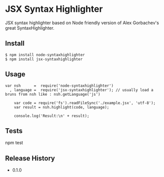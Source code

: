 JSX Syntax Highlighter
=========
JSX syntax highlighter based on Node friendly version of Alex Gorbachev's great SyntaxHighlighter.
## Install
	$ npm install node-syntaxhighlighter
	$ npm install jsx-syntaxhighlighter

## Usage

	var nsh      =  require('node-syntaxhighlighter')
      , language =  require('jsx-syntaxhighlighter'); // usually load a bruns from nsh like : nsh.getLanguage('js')

        var code = require('fs').readFileSync('./example.jsx', 'utf-8');
        var result = nsh.highlight(code, language);

        console.log('Result:\n' + result);
## Tests

  npm test
  
## Release History

* 0.1.0
